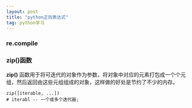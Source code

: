 ```yaml
---
layout: post
title: "python正则表达式"
tag: python学习
---
```


### re.compile 



### zip()函数

**zip()** 函数用于将可迭代的对象作为参数，将对象中对应的元素打包成一个个元组，然后返回由这些元组组成的对象，这样做的好处是节约了不少的内存。

~~~
zip([iterable, ...])
# iterabl -- 一个或多个迭代器;
~~~

